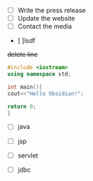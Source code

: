 - [ ] Write the press release
- [ ] Update the website
- [ ] Contact the media
- [   ]lsdf 

~~delete line~~
```c++
#include <iostream>
using namespace std;

int main(){
cout<<"Hello Obsidian!";

return 0;
}
```

- [ ] java
- [ ] jsp
- [ ] servlet 
- [ ] jdbc




